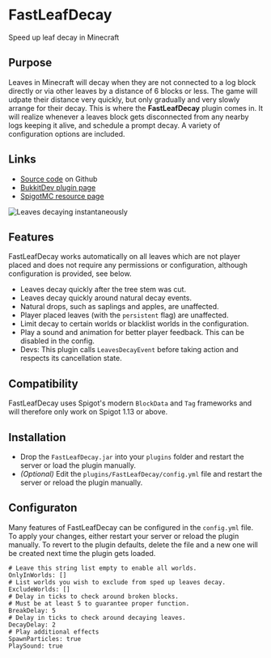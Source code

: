 # FastLeafDecay
Speed up leaf decay in Minecraft

## Purpose
Leaves in Minecraft will decay when they are not connected to a log block directly or via other leaves by a distance of 6 blocks or less. The game will udpate their distance very quickly, but only gradually and very slowly arrange for their decay. This is where the **FastLeafDecay** plugin comes in. It will realize whenever a leaves block gets disconnected from any nearby logs keeping it alive, and schedule a prompt decay. A variety of configuration options are included.

## Links
- [Source code](https://github.com/StarTux/FastLeafDecay) on Github
- [BukkitDev plugin page](https://dev.bukkit.org/projects/fastleafdecay)
- [SpigotMC resource page](https://www.spigotmc.org/resources/fastleafdecay.60237/)

![Leaves decaying instantaneously](https://i.imgur.com/d56fuXl.gif)

## Features
FastLeafDecay works automatically on all leaves which are not player placed and does not require any permissions or configuration, although configuration is provided, see below.
- Leaves decay quickly after the tree stem was cut.
- Leaves decay quickly around natural decay events.
- Natural drops, such as saplings and apples, are unaffected.
- Player placed leaves (with the `persistent` flag) are unaffected.
- Limit decay to certain worlds or blacklist worlds in the configuration.
- Play a sound and animation for better player feedback. This can be disabled in the config.
- Devs: This plugin calls `LeavesDecayEvent` before taking action and respects its cancellation state.

## Compatibility
FastLeafDecay uses Spigot's modern `BlockData` and `Tag` frameworks and will therefore only work on Spigot 1.13 or above.

## Installation
- Drop the `FastLeafDecay.jar` into your `plugins` folder and restart the server or load the plugin manually.
- *(Optional)* Edit the `plugins/FastLeafDecay/config.yml` file and restart the server or reload the plugin manually.

## Configuraton
Many features of FastLeafDecay can be configured in the `config.yml` file. To apply your changes, either restart your server or reload the plugin manually. To revert to the plugin defaults, delete the file and a new one will be created next time the plugin gets loaded.
```
# Leave this string list empty to enable all worlds.
OnlyInWorlds: []
# List worlds you wish to exclude from sped up leaves decay.
ExcludeWorlds: []
# Delay in ticks to check around broken blocks.
# Must be at least 5 to guarantee proper function.
BreakDelay: 5
# Delay in ticks to check around decaying leaves.
DecayDelay: 2
# Play additional effects
SpawnParticles: true
PlaySound: true
```
